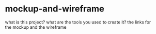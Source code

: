 # mockup-and-wireframe
what is this project?
what are the tools you used to create it? 
the links for the mockup and the wireframe 